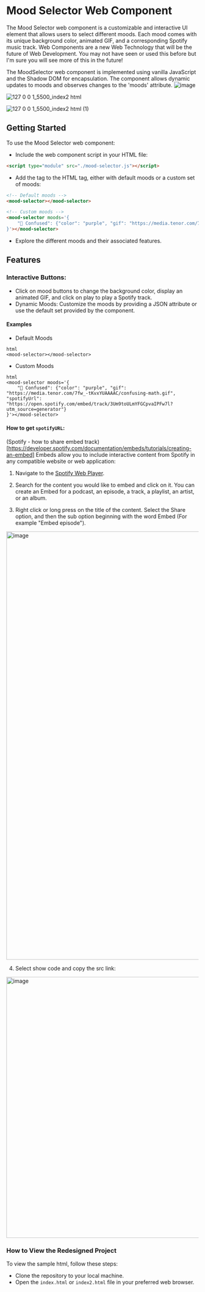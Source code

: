 # Mood Selector Web Component
The Mood Selector web component is a customizable and interactive UI element that allows users to select different moods. Each mood comes with its unique background color, animated GIF, and a corresponding Spotify music track. Web Components are a new Web Technology that will be the future of Web Development. You may not have seen or used this before but I'm sure you will see more of this in the future!

The MoodSelector web component is implemented using vanilla JavaScript and the Shadow DOM for encapsulation. The component allows dynamic updates to moods and observes changes to the 'moods' attribute.
![image](https://github.com/ParulK-bhardwaj/mood-web-component/assets/111934039/38df2e04-0d4b-4e53-ba0b-51841ed5113d)

![127 0 0 1_5500_index2 html](https://github.com/ParulK-bhardwaj/mood-web-component/assets/111934039/a7835657-c43c-4830-8337-6920fae47e20)

![127 0 0 1_5500_index2 html (1)](https://github.com/ParulK-bhardwaj/mood-web-component/assets/111934039/1d679ccd-abe2-4704-aaf4-1577902d153c)

## Getting Started
To use the Mood Selector web component:

- Include the web component script in your HTML file:

```html
<script type="module" src="./mood-selector.js"></script>
```

- Add the <mood-selector> tag to the HTML <body> tag, either with default moods or a custom set of moods:

```html
<!-- Default moods -->
<mood-selector></mood-selector>

<!-- Custom moods -->
<mood-selector moods='{
    "🤔 Confused": {"color": "purple", "gif": "https://media.tenor.com/7fw_-tKvxYUAAAAC/confusing-math.gif", "spotifyUrl": "https://open.spotify.com/embed/track/3Um9toULmYFGCpvaIPFw7l?utm_source=generator"}
}'></mood-selector>
```

- Explore the different moods and their associated features.

## Features
### Interactive Buttons: 
- Click on mood buttons to change the background color, display an animated GIF, and click on play to play a Spotify track.
- Dynamic Moods: Customize the moods by providing a JSON attribute or use the default set provided by the component.

#### Examples
- Default Moods
```
html
<mood-selector></mood-selector>
```

- Custom Moods
```
html
<mood-selector moods='{
    "🤔 Confused": {"color": "purple", "gif": "https://media.tenor.com/7fw_-tKvxYUAAAAC/confusing-math.gif", "spotifyUrl": "https://open.spotify.com/embed/track/3Um9toULmYFGCpvaIPFw7l?utm_source=generator"}
}'></mood-selector>
```

#### How to get `spotifyURL`: 
(Spotify - how to share embed track)[https://developer.spotify.com/documentation/embeds/tutorials/creating-an-embed]
Embeds allow you to include interactive content from Spotify in any compatible website or web application:
1. Navigate to the [Spotify Web Player](https://open.spotify.com/).

2. Search for the content you would like to embed and click on it. You can create an Embed for a podcast, an episode, a track, a playlist, an artist, or an album.

3. Right click or long press on the title of the content. Select the Share option, and then the sub option beginning with the word Embed (For example "Embed episode").
<img width="1119" alt="image" src="https://github.com/ParulK-bhardwaj/mood-web-component/assets/111934039/bf538f34-59ca-4d89-9a1b-96a3bdbdc036">

4. Select show code and copy the src link:

<img width="682" alt="image" src="https://github.com/ParulK-bhardwaj/mood-web-component/assets/111934039/be415941-3967-4089-a44b-2732f950c1c0">

### How to View the Redesigned Project
To view the sample html, follow these steps:

- Clone the repository to your local machine.
- Open the `index.html` or `index2.html` file in your preferred web browser.